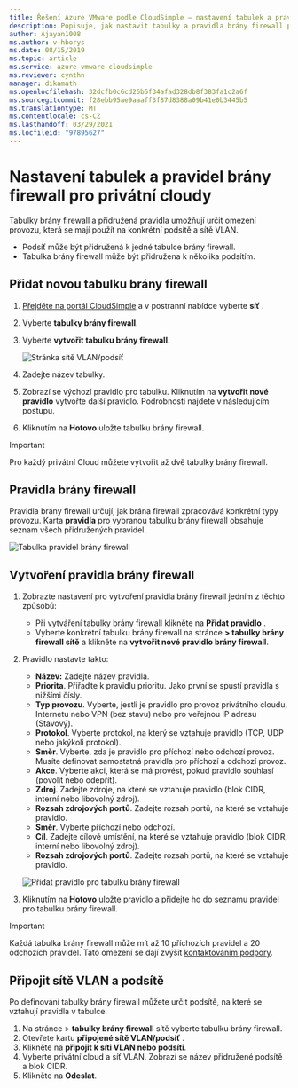 ```yaml
---
title: Řešení Azure VMware podle CloudSimple – nastavení tabulek a pravidel brány firewall
description: Popisuje, jak nastavit tabulky a pravidla brány firewall privátního cloudu pro omezení provozu v podsítích a sítích VLAN.
author: Ajayan1008
ms.author: v-hborys
ms.date: 08/15/2019
ms.topic: article
ms.service: azure-vmware-cloudsimple
ms.reviewer: cynthn
manager: dikamath
ms.openlocfilehash: 32dcfb0c6cd26b5f34afad328db8f383fa1c2a6f
ms.sourcegitcommit: f28ebb95ae9aaaff3f87d8388a09b41e0b3445b5
ms.translationtype: MT
ms.contentlocale: cs-CZ
ms.lasthandoff: 03/29/2021
ms.locfileid: "97895627"
---
```

# <a name="set-up-firewall-tables-and-rules-for-private-clouds"></a>Nastavení tabulek a pravidel brány firewall pro privátní cloudy

Tabulky brány firewall a přidružená pravidla umožňují určit omezení provozu, která se mají použít na konkrétní podsítě a sítě VLAN.

* Podsíť může být přidružená k jedné tabulce brány firewall.
* Tabulka brány firewall může být přidružena k několika podsítím.

## <a name="add-a-new-firewall-table"></a>Přidat novou tabulku brány firewall

1. [Přejděte na portál CloudSimple](access-cloudsimple-portal.md) a v postranní nabídce vyberte **síť** .
2. Vyberte **tabulky brány firewall**.
3. Vyberte **vytvořit tabulku brány firewall**.

    ![Stránka sítě VLAN/podsíť](media/firewall-tables-page.png)

4. Zadejte název tabulky.
5. Zobrazí se výchozí pravidlo pro tabulku. Kliknutím na **vytvořit nové pravidlo** vytvořte další pravidlo. Podrobnosti najdete v následujícím postupu.
6. Kliknutím na **Hotovo** uložte tabulku brány firewall.

> [!IMPORTANT]
> Pro každý privátní Cloud můžete vytvořit až dvě tabulky brány firewall.

## <a name="firewall-rules"></a>Pravidla brány firewall

Pravidla brány firewall určují, jak brána firewall zpracovává konkrétní typy provozu. Karta **pravidla** pro vybranou tabulku brány firewall obsahuje seznam všech přidružených pravidel.

![Tabulka pravidel brány firewall](media/firewall-rules-tab.png)

## <a name="create-a-firewall-rule"></a>Vytvoření pravidla brány firewall

1. Zobrazte nastavení pro vytvoření pravidla brány firewall jedním z těchto způsobů:
    * Při vytváření tabulky brány firewall klikněte na **Přidat pravidlo** .
    * Vyberte konkrétní tabulku brány firewall na stránce **> tabulky brány firewall sítě** a klikněte na **vytvořit nové pravidlo brány firewall**.
2. Pravidlo nastavte takto:
    * **Název:** Zadejte název pravidla.
    * **Priorita**. Přiřaďte k pravidlu prioritu. Jako první se spustí pravidla s nižšími čísly.
    * **Typ provozu**. Vyberte, jestli je pravidlo pro provoz privátního cloudu, Internetu nebo VPN (bez stavu) nebo pro veřejnou IP adresu (Stavový).
    * **Protokol**. Vyberte protokol, na který se vztahuje pravidlo (TCP, UDP nebo jakýkoli protokol).
    * **Směr**. Vyberte, zda je pravidlo pro příchozí nebo odchozí provoz. Musíte definovat samostatná pravidla pro příchozí a odchozí provoz.
    * **Akce**. Vyberte akci, která se má provést, pokud pravidlo souhlasí (povolit nebo odepřít).
    * **Zdroj**. Zadejte zdroje, na které se vztahuje pravidlo (blok CIDR, interní nebo libovolný zdroj).
    * **Rozsah zdrojových portů**. Zadejte rozsah portů, na které se vztahuje pravidlo.
    * **Směr**. Vyberte příchozí nebo odchozí.
    * **Cíl**. Zadejte cílové umístění, na které se vztahuje pravidlo (blok CIDR, interní nebo libovolný zdroj).
    * **Rozsah zdrojových portů**. Zadejte rozsah portů, na které se vztahuje pravidlo.

    ![Přidat pravidlo pro tabulku brány firewall](media/firewall-rule-create.png)

3. Kliknutím na **Hotovo** uložte pravidlo a přidejte ho do seznamu pravidel pro tabulku brány firewall.

> [!IMPORTANT]
> Každá tabulka brány firewall může mít až 10 příchozích pravidel a 20 odchozích pravidel. Tato omezení se dají zvýšit [kontaktováním podpory](https://portal.azure.com/#blade/Microsoft_Azure_Support/HelpAndSupportBlade/newsupportrequest).

## <a name="attach-vlanssubnets"></a><a name="attach-vlans-subnet"></a>Připojit sítě VLAN a podsítě

Po definování tabulky brány firewall můžete určit podsítě, na které se vztahují pravidla v tabulce.

1. Na stránce   >  **tabulky brány firewall** sítě vyberte tabulku brány firewall.
2. Otevřete kartu **připojené sítě VLAN/podsíť** .
3. Klikněte na **připojit k síti VLAN nebo podsíti**.
4. Vyberte privátní cloud a síť VLAN. Zobrazí se název přidružené podsítě a blok CIDR.
5. Klikněte na **Odeslat**.
